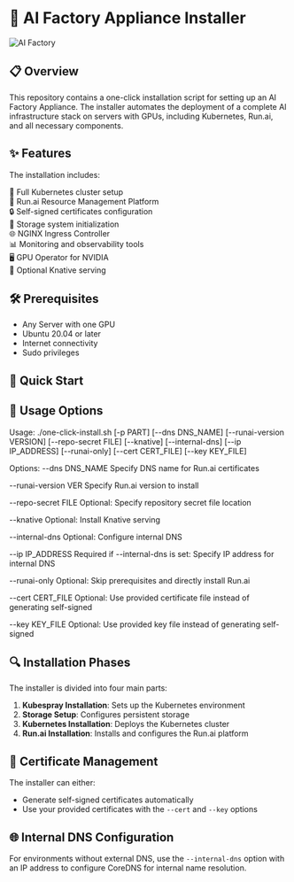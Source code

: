 # 🚀 AI Factory Appliance Installer

![AI Factory](https://img.shields.io/badge/AI%20Factory-Appliance%20Installer-blue)

## 📋 Overview

This repository contains a one-click installation script for setting up an AI Factory Appliance. The installer automates the deployment of a complete AI infrastructure stack on servers with GPUs, including Kubernetes, Run.ai, and all necessary components.

## ✨ Features

The installation includes:

🔄 Full Kubernetes cluster setup  
🧠 Run.ai Resource Management Platform  
🔒 Self-signed certificates configuration  
💾 Storage system initialization  
🌐 NGINX Ingress Controller  
📊 Monitoring and observability tools  
🖥️ GPU Operator for NVIDIA  
🚢 Optional Knative serving  

## 🛠️ Prerequisites

- Any Server with one GPU
- Ubuntu 20.04 or later
- Internet connectivity
- Sudo privileges

## 🚀 Quick Start

## 📝 Usage Options


Usage: ./one-click-install.sh [-p PART] [--dns DNS_NAME] [--runai-version VERSION] [--repo-secret FILE] [--knative] [--internal-dns] [--ip IP_ADDRESS] [--runai-only] [--cert CERT_FILE] [--key KEY_FILE]


Options:
--dns DNS_NAME Specify DNS name for Run.ai certificates

--runai-version VER Specify Run.ai version to install

--repo-secret FILE Optional: Specify repository secret file location

--knative Optional: Install Knative serving

--internal-dns Optional: Configure internal DNS

--ip IP_ADDRESS Required if --internal-dns is set: Specify IP address for internal DNS

--runai-only Optional: Skip prerequisites and directly install Run.ai

--cert CERT_FILE Optional: Use provided certificate file instead of generating self-signed

--key KEY_FILE Optional: Use provided key file instead of generating self-signed




## 🔍 Installation Phases

The installer is divided into four main parts:

1. **Kubespray Installation**: Sets up the Kubernetes environment
2. **Storage Setup**: Configures persistent storage
3. **Kubernetes Installation**: Deploys the Kubernetes cluster
4. **Run.ai Installation**: Installs and configures the Run.ai platform

## 🔐 Certificate Management

The installer can either:
- Generate self-signed certificates automatically
- Use your provided certificates with the `--cert` and `--key` options

## 🌐 Internal DNS Configuration

For environments without external DNS, use the `--internal-dns` option with an IP address to configure CoreDNS for internal name resolution.


